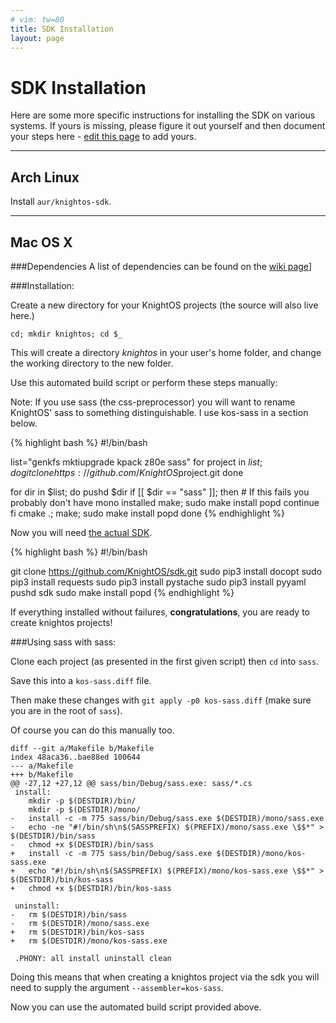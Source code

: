 ```yaml
---
# vim: tw=80
title: SDK Installation
layout: page
---
```


# SDK Installation

Here are some more specific instructions for installing the SDK on various
systems. If yours is missing, please figure it out yourself and then document
your steps here - 
[edit this page](https://github.com/KnightOS/knightos.org/edit/gh-pages/documentation/tutorials/getting-started/install-help.md)
to add yours.

---

## Arch Linux
Install `aur/knightos-sdk`.

---

## Mac OS X

###Dependencies
A list of dependencies can be found on the [wiki page](http://wiki.knightos.org/index.php/Tutorials/General/KnightOS_SDK)]

###Installation:

Create a new directory for your KnightOS projects (the source will also live here.)

    cd; mkdir knightos; cd $_

This will create a directory *knightos* in your user's home folder, and change the working directory to the new folder.

Use this automated build script or perform these steps manually:

<div class="alert alert-info">Note: If you use sass (the css-preprocessor) you
will want to rename KnightOS' sass to something distinguishable. I use
kos-sass in a section below.</div>

{% highlight bash %}
#!/bin/bash

list="genkfs mktiupgrade kpack z80e sass"
for project in $list; do
    git clone https://github.com/KnightOS$project.git
done

for dir in $list; do
    pushd $dir
    if [[ $dir == "sass" ]]; then
        # If this fails you probably don't have mono installed
        make; sudo make install
        popd
        continue
    fi
    cmake .; make; sudo make install
    popd
done
{% endhighlight %}

Now you will need [the actual SDK](http://wiki.knightos.org/index.php/Tutorials/General/KnightOS_SDK).

{% highlight bash %}
#!/bin/bash

git clone https://github.com/KnightOS/sdk.git
sudo pip3 install docopt
sudo pip3 install requests
sudo pip3 install pystache
sudo pip3 install pyyaml
pushd sdk
sudo make install
popd
{% endhighlight %}

If everything installed without failures, **congratulations**, you are ready to create knightos projects!

###Using sass with sass:

Clone each project (as presented in the first given script) then `cd` into `sass`.

Save this into a `kos-sass.diff` file.

Then make these changes with `git apply -p0 kos-sass.diff` (make sure you are in the root of `sass`).

Of course you can do this manually too.

    diff --git a/Makefile b/Makefile
    index 48aca36..bae88ed 100644
    --- a/Makefile
    +++ b/Makefile
    @@ -27,12 +27,12 @@ sass/bin/Debug/sass.exe: sass/*.cs
     install:
        mkdir -p $(DESTDIR)/bin/
        mkdir -p $(DESTDIR)/mono/
    -	install -c -m 775 sass/bin/Debug/sass.exe $(DESTDIR)/mono/sass.exe
    -	echo -ne "#!/bin/sh\n$(SASSPREFIX) $(PREFIX)/mono/sass.exe \$$*" > $(DESTDIR)/bin/sass
    -	chmod +x $(DESTDIR)/bin/sass
    +	install -c -m 775 sass/bin/Debug/sass.exe $(DESTDIR)/mono/kos-sass.exe
    +	echo "#!/bin/sh\n$(SASSPREFIX) $(PREFIX)/mono/kos-sass.exe \$$*" > $(DESTDIR)/bin/kos-sass
    +	chmod +x $(DESTDIR)/bin/kos-sass
     
     uninstall:
    -	rm $(DESTDIR)/bin/sass
    -	rm $(DESTDIR)/mono/sass.exe
    +	rm $(DESTDIR)/bin/kos-sass
    +	rm $(DESTDIR)/mono/kos-sass.exe
     
     .PHONY: all install uninstall clean

Doing this means that when creating a knightos project via the sdk you will need to supply the argument `--assembler=kos-sass`.

Now you can use the automated build script provided above.
